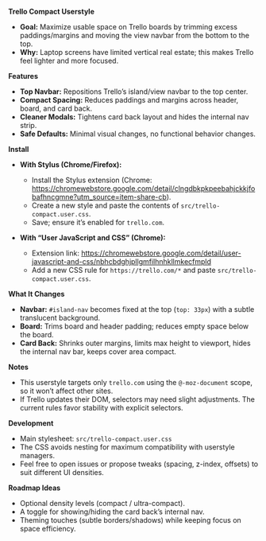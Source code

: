 **Trello Compact Userstyle**

- **Goal:** Maximize usable space on Trello boards by trimming excess paddings/margins and moving the view navbar from the bottom to the top.
- **Why:** Laptop screens have limited vertical real estate; this makes Trello feel lighter and more focused.

**Features**

- **Top Navbar:** Repositions Trello’s island/view navbar to the top center.
- **Compact Spacing:** Reduces paddings and margins across header, board, and card back.
- **Cleaner Modals:** Tightens card back layout and hides the internal nav strip.
- **Safe Defaults:** Minimal visual changes, no functional behavior changes.

**Install**

- **With Stylus (Chrome/Firefox):**
  - Install the Stylus extension (Chrome: https://chromewebstore.google.com/detail/clngdbkpkpeebahjckkjfobafhncgmne?utm_source=item-share-cb).
  - Create a new style and paste the contents of `src/trello-compact.user.css`.
  - Save; ensure it’s enabled for `trello.com`.

- **With “User JavaScript and CSS” (Chrome):**
  - Extension link: https://chromewebstore.google.com/detail/user-javascript-and-css/nbhcbdghjpllgmfilhnhkllmkecfmpld
  - Add a new CSS rule for `https://trello.com/*` and paste `src/trello-compact.user.css`.

**What It Changes**

- **Navbar:** `#island-nav` becomes fixed at the top (`top: 33px`) with a subtle translucent background.
- **Board:** Trims board and header padding; reduces empty space below the board.
- **Card Back:** Shrinks outer margins, limits max height to viewport, hides the internal nav bar, keeps cover area compact.

**Notes**

- This userstyle targets only `trello.com` using the `@-moz-document` scope, so it won’t affect other sites.
- If Trello updates their DOM, selectors may need slight adjustments. The current rules favor stability with explicit selectors.

**Development**

- Main stylesheet: `src/trello-compact.user.css`
- The CSS avoids nesting for maximum compatibility with userstyle managers.
- Feel free to open issues or propose tweaks (spacing, z-index, offsets) to suit different UI densities.

**Roadmap Ideas**

- Optional density levels (compact / ultra-compact).
- A toggle for showing/hiding the card back’s internal nav.
- Theming touches (subtle borders/shadows) while keeping focus on space efficiency.
